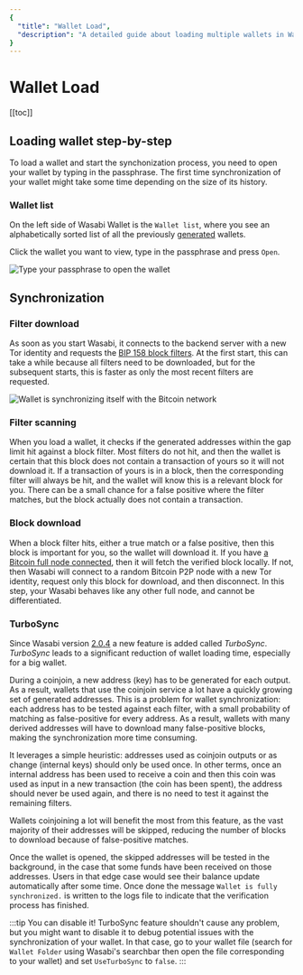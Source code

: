 ```yaml
---
{
  "title": "Wallet Load",
  "description": "A detailed guide about loading multiple wallets in Wasabi. This is the Wasabi documentation, an archive of knowledge about the open-source, non-custodial and privacy-focused Bitcoin wallet for desktop."
}
---
```


# Wallet Load

[[toc]]

## Loading wallet step-by-step

To load a wallet and start the synchonization process, you need to open your wallet by typing in the passphrase.
The first time synchronization of your wallet might take some time depending on the size of its history.

### Wallet list

On the left side of Wasabi Wallet is the `Wallet list`, where you see an alphabetically sorted list of all the previously [generated](/using-wasabi/WalletGeneration.md) wallets.

Click the wallet you want to view, type in the passphrase and press `Open`.

![Type your passphrase to open the wallet](/WalletOpen.png "Type your passphrase to open the wallet")

## Synchronization

### Filter download

As soon as you start Wasabi, it connects to the backend server with a new Tor identity and requests the [BIP 158 block filters](https://github.com/bitcoin/bips/blob/master/bip-0158.mediawiki).
At the first start, this can take a while because all filters need to be downloaded, but for the subsequent starts, this is faster as only the most recent filters are requested.

![Wallet is synchronizing itself with the Bitcoin network](/WalletSynchronizing.png "Wallet is synchronizing itself with the Bitcoin network")

### Filter scanning

When you load a wallet, it checks if the generated addresses within the gap limit hit against a block filter.
Most filters do not hit, and then the wallet is certain that this block does not contain a transaction of yours so it will not download it.
If a transaction of yours is in a block, then the corresponding filter will always be hit, and the wallet will know this is a relevant block for you.
There can be a small chance for a false positive where the filter matches, but the block actually does not contain a transaction.

### Block download

When a block filter hits, either a true match or a false positive, then this block is important for you, so the wallet will download it.
If you have [a Bitcoin full node connected](/using-wasabi/BitcoinFullNode.md), then it will fetch the verified block locally.
If not, then Wasabi will connect to a random Bitcoin P2P node with a new Tor identity, request only this block for download, and then disconnect.
In this step, your Wasabi behaves like any other full node, and cannot be differentiated.

### TurboSync

Since Wasabi version [2.0.4](https://github.com/WalletWasabi/WalletWasabi/releases/tag/v2.0.4) a new feature is added called _TurboSync_.
_TurboSync_ leads to a significant reduction of wallet loading time, especially for a big wallet.

During a coinjoin, a new address (key) has to be generated for each output.
As a result, wallets that use the coinjoin service a lot have a quickly growing set of generated addresses.
This is a problem for wallet synchronization: each address has to be tested against each filter, with a small probability of matching as false-positive for every address.
As a result, wallets with many derived addresses will have to download many false-positive blocks, making the synchronization more time consuming.

It leverages a simple heuristic: addresses used as coinjoin outputs or as change (internal keys) should only be used once.
In other terms, once an internal address has been used to receive a coin and then this coin was used as input in a new transaction (the coin has been spent), the address should never be used again, and there is no need to test it against the remaining filters. 

Wallets coinjoining a lot will benefit the most from this feature, as the vast majority of their addresses will be skipped, reducing the number of blocks to download because of false-positive matches.

Once the wallet is opened, the skipped addresses will be tested in the background, in the case that some funds have been received on those addresses.
Users in that edge case would see their balance update automatically after some time.
Once done the message `Wallet is fully synchronized.` is written to the logs file to indicate that the verification process has finished.

:::tip You can disable it!
TurboSync feature shouldn't cause any problem, but you might want to disable it to debug potential issues with the synchronization of your wallet.
In that case, go to your wallet file (search for `Wallet Folder` using Wasabi's searchbar then open the file corresponding to your wallet) and set `UseTurboSync` to `false`.
:::